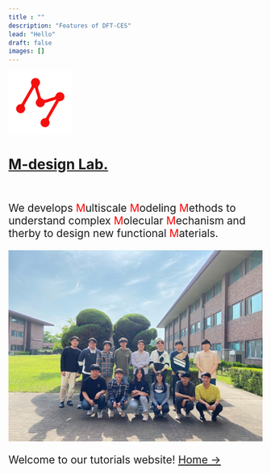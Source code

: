 ```yaml
---
title : ""
description: "Features of DFT-CES"
lead: "Hello"
draft: false
images: []
---
```


<head>
  <style>
  p#b { font-size : 150%; }
  </style>
</head>

<a href="https://www.m-design-lab.net">
<img src="icon.svg" width="25%" height="25%">
<br><h1> M-design Lab.</h1>
</a>
<!-- <img src="/images/icon.svg" width="25%" height="25%"> -->

<!-- ![group_logo](images/icon.svg) -->
<br>
<!-- ### We develops <span style="color:red">M</span>ultiscale <span style="color:red">M</span>odeling <span style="color:red">M</span>ethods to understand complex <span style="color:red">M</span>olecular <span style="color:red">M</span>echanism and therby to design new functional <span style="color:red">M</span>aterials. -->
<body>
  <p id="b"> We develops <span style="color:red">M</span>ultiscale <span style="color:red">M</span>odeling <span style="color:red">M</span>ethods to understand complex <span style="color:red">M</span>olecular <span style="color:red">M</span>echanism and therby to design new functional <span style="color:red">M</span>aterials.
  </p>
</body>

![group_photo](images/mdesign_group_photo.jpg)

<p id="b"> Welcome to our tutorials website! <a href="../">Home →</p></a>
